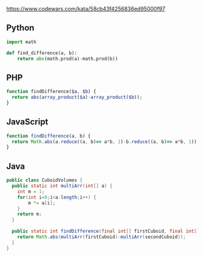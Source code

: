 https://www.codewars.com/kata/58cb43f4256836ed95000f97

## Python
```python
import math

def find_difference(a, b):
    return abs(math.prod(a)-math.prod(b))
```

## PHP
```php
function findDifference($a, $b) {
  return abs(array_product($a)-array_product($b));
}
```

## JavaScript
```js
function findDifference(a, b) {
  return Math.abs(a.reduce((a, b)=> a*b, 1)-b.reduce((a, b)=> a*b, 1))
}
```

## Java
```java
public class CuboidVolumes {
  public static int multiArr(int[] a) {
    int m = 1;
    for(int i=0;i<a.length;i++) {
        m *= a[i];
    }
    return m;
  }
  
  public static int findDifference(final int[] firstCuboid, final int[] secondCuboid) {
    return Math.abs(multiArr(firstCuboid)-multiArr(secondCuboid));
  }
}
```